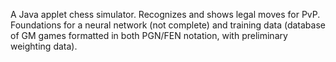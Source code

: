 A Java applet chess simulator. Recognizes and shows legal moves for PvP. Foundations for a neural network (not complete) and training data (database of GM games formatted in both PGN/FEN notation, with preliminary weighting data).
